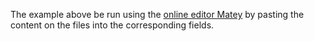 The example above be run using the [online editor Matey](https://rml.io/yarrrml/matey/) by pasting the content on the files into the corresponding fields.

